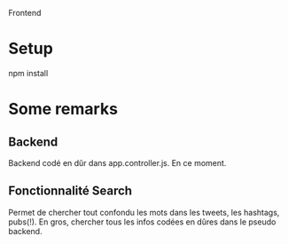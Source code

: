 Frontend

# Setup
npm install

# Some remarks
## Backend
Backend codé en dûr dans app.controller.js. En ce moment.
## Fonctionnalité Search
Permet de chercher tout confondu les mots dans les tweets, les hashtags, pubs(!). En gros, chercher tous les infos codées en dûres dans le pseudo backend.


